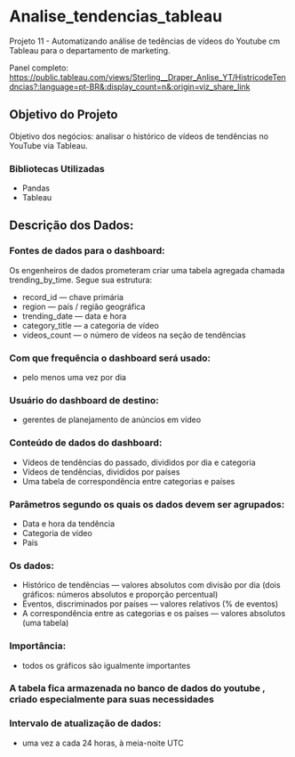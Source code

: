 # Analise_tendencias_tableau
Projeto 11 - Automatizando análise de tedências de vídeos do Youtube cm Tableau para o departamento de marketing.

Panel completo: https://public.tableau.com/views/Sterling__Draper_Anlise_YT/HistricodeTendncias?:language=pt-BR&:display_count=n&:origin=viz_share_link

## Objetivo do Projeto
Objetivo dos negócios: analisar o histórico de vídeos de tendências no YouTube via Tableau.

### Bibliotecas Utilizadas
 - Pandas
 - Tableau

## Descrição dos Dados:

### Fontes de dados para o dashboard:
Os engenheiros de dados prometeram criar uma tabela agregada chamada trending_by_time. Segue sua estrutura:
  - record_id — chave primária
  - region — país / região geográfica
  - trending_date — data e hora
  - category_title — a categoria de vídeo
  - videos_count — o número de vídeos na seção de tendências

    
### Com que frequência o dashboard será usado: 
- pelo menos uma vez por dia

### Usuário do dashboard de destino:
- gerentes de planejamento de anúncios em vídeo

### Conteúdo de dados do dashboard:
   - Vídeos de tendências do passado, divididos por dia e categoria
   - Vídeos de tendências, divididos por países
   - Uma tabela de correspondência entre categorias e países

### Parâmetros segundo os quais os dados devem ser agrupados:
   - Data e hora da tendência
   - Categoria de vídeo
   - País

### Os dados:
   - Histórico de tendências — valores absolutos com divisão por dia (dois gráficos: números absolutos e proporção percentual)
   - Eventos, discriminados por países — valores relativos (% de eventos)
   - A correspondência entre as categorias e os países — valores absolutos (uma tabela)

### Importância:
- todos os gráficos são igualmente importantes

### A tabela fica armazenada no banco de dados do youtube , criado especialmente para suas necessidades

### Intervalo de atualização de dados:
- uma vez a cada 24 horas, à meia-noite UTC



